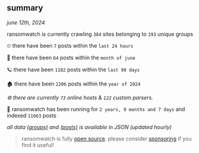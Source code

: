 
## summary
_june 12th, 2024_

ransomwatch is currently crawling `384` sites belonging to `193` unique groups

⏲ there have been `7` posts within the `last 24 hours`

🦈 there have been `64` posts within the `month of june`

🪐 there have been `1182` posts within the `last 90 days`

🏚 there have been `2206` posts within the `year of 2024`

_⚙️ there are currently `73` online hosts & `122` custom parsers._

🦕 ransomwatch has been running for `2 years, 9 months and 7 days` and indexed `11663` posts

_all data  [(groups)](http://ransomwhat.telemetry.ltd/groups) and [(posts)](http://ransomwhat.telemetry.ltd/posts) is available in JSON (updated hourly)_

> ransomwatch is fully [open source](https://github.com/joshhighet/ransomwatch#ransomwatch--). please consider [sponsoring](https://github.com/sponsors/joshhighet) if you find it useful!
